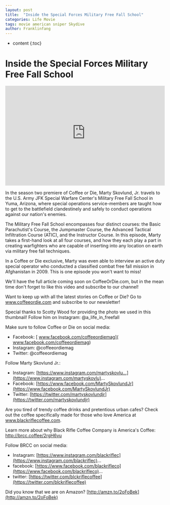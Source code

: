 ```yaml
---
layout: post
title:  "Inside the Special Forces Military Free Fall School"
categories: Life Movie 
tags: movie american sniper Skydive
author: Franklinfang
---
```


* content
{:toc}

# Inside the Special Forces Military Free Fall School

<iframe width="100%" height="315" src="https://www.youtube-nocookie.com/embed/JTNPvE4vvII" frameborder="0" allow="accelerometer; autoplay; clipboard-write; encrypted-media; gyroscope; picture-in-picture" allowfullscreen></iframe>


In the season two premiere of Coffee or Die, Marty Skovlund, Jr. travels to the U.S. Army JFK Special Warfare Center's Military Free Fall School in Yuma, Arizona, where special operations service-members are taught how to get to the battlefield clandestinely and safely to conduct operations against our nation's enemies.  

The Military Free Fall School encompasses four distinct courses: the Basic Parachutist's Course, the Jumpmaster Course, the Advanced Tactical Infiltration Course (ATIC), and the Instructor Course. In this episode, Marty takes a first-hand look at all four courses, and how they each play a part in creating warfighters who are capable of inserting into any location on earth via military free fall techniques. 

In a Coffee or Die exclusive, Marty was even able to interview an active duty special operator who conducted a classified combat free fall mission in Afghanistan in 2009. This is one episode you won't want to miss! 

We'll have the full article coming soon on CoffeeOrDie.com, but in the mean time don't forget to like this video and subscribe to our channel!

Want to keep up with all the latest stories on Coffee or Die? Go to www.coffeeordie.com and subscribe to our newsletter!

Special thanks to Scotty Wood for providing the photo we used in this thumbnail! Follow him on Instagram: @a_life_in_freefall





Make sure to follow Coffee or Die on social media:

- Facebook: [ www.facebook.com/coffeeordiemag]( www.facebook.com/coffeeordiemag) 
- Instagram: @coffeeordiemag 
- Twitter: @coffeeordiemag

Follow Marty Skovlund Jr.:

- Instagram: [https://www.instagram.com/martyskovlu...](https://www.instagram.com/martyskovlu)...
- Facebook: [https://www.facebook.com/MartySkovlundJr](https://www.facebook.com/MartySkovlundJr)
- Twitter: [https://twitter.com/martyskovlundjr](https://twitter.com/martyskovlundjr)

Are you tired of trendy coffee drinks and pretentious urban cafes? Check out the coffee specifically made for those who love America at www.blackriflecoffee.com. 

Learn more about why Black Rifle Coffee Company is America's Coffee: http://brcc.coffee/2rgH6vu 

Follow BRCC on social media: 

- Instagram: [https://www.instagram.com/blackriflec](https://www.instagram.com/blackriflec)... 
- facebook: [https://www.facebook.com/blackrifleco](https://www.facebook.com/blackrifleco)... 
- twitter: [https://twitter.com/blckriflecoffee](https://twitter.com/blckriflecoffee)

Did you know that we are on Amazon? [http://amzn.to/2oFoBek](http://amzn.to/2oFoBek)